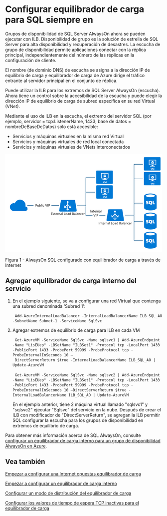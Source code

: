 <properties
   pageTitle="Configurar equilibrador de carga para SQL siempre en | Microsoft Azure"
   description="Configurar equilibrador de carga para trabajar con SQL siempre en y cómo aprovechar powershell para crear equilibrador de carga para la implementación de SQL"
   services="load-balancer"
   documentationCenter="na"
   authors="sdwheeler"
   manager="carmonm"
   editor="tysonn" />
<tags
   ms.service="load-balancer"
   ms.devlang="na"
   ms.topic="article"
   ms.tgt_pltfrm="na"
   ms.workload="infrastructure-services"
   ms.date="10/24/2016"
   ms.author="sewhee" />

# <a name="configure-load-balancer-for-sql-always-on"></a>Configurar equilibrador de carga para SQL siempre en

Grupos de disponibilidad de SQL Server AlwaysOn ahora se pueden ejecutar con ILB. Disponibilidad de grupo es la solución de estrella de SQL Server para alta disponibilidad y recuperación de desastres. La escucha de grupo de disponibilidad permite aplicaciones conectar con la réplica principal, independientemente del número de las réplicas en la configuración de cliente.

El nombre (de dominio DNS) de escucha se asigna a la dirección IP de equilibrio de carga y equilibrador de carga de Azure dirige el tráfico entrante al servidor principal en el conjunto de réplica.

Puede utilizar la ILB para los extremos de SQL Server AlwaysOn (escucha). Ahora tiene un control sobre la accesibilidad de la escucha y puede elegir la dirección IP de equilibrio de carga de subred específica en su red Virtual (VNet).

Mediante el uso de ILB en la escucha, el extremo del servidor SQL (por ejemplo, servidor = tcp:ListenerName, 1433; base de datos = nombreDeBaseDeDatos) sólo está accesible:

- Servicios y máquinas virtuales en la misma red Virtual
- Servicios y máquinas virtuales de red local conectada
- Servicios y máquinas virtuales de VNets interconectados

![ILB_SQLAO_NewPic](./media/load-balancer-configure-sqlao/sqlao1.png)

Figura 1 - AlwaysOn SQL configurado con equilibrador de carga a través de Internet

## <a name="add-internal-load-balancer-to-the-service"></a>Agregar equilibrador de carga interno del servicio

1. En el ejemplo siguiente, se va a configurar una red Virtual que contenga una subred denominada 'Subred 1':

        Add-AzureInternalLoadBalancer -InternalLoadBalancerName ILB_SQL_AO -SubnetName Subnet-1 -ServiceName SqlSvc

2. Agregar extremos de equilibrio de carga para ILB en cada VM

        Get-AzureVM -ServiceName SqlSvc -Name sqlsvc1 | Add-AzureEndpoint -Name "LisEUep" -LBSetName "ILBSet1" -Protocol tcp -LocalPort 1433 -PublicPort 1433 -ProbePort 59999 -ProbeProtocol tcp -ProbeIntervalInSeconds 10 –
        DirectServerReturn $true -InternalLoadBalancerName ILB_SQL_AO | Update-AzureVM

        Get-AzureVM -ServiceName SqlSvc -Name sqlsvc2 | Add-AzureEndpoint -Name "LisEUep" -LBSetName "ILBSet1" -Protocol tcp -LocalPort 1433 -PublicPort 1433 -ProbePort 59999 -ProbeProtocol tcp -ProbeIntervalInSeconds 10 –DirectServerReturn $true -InternalLoadBalancerName ILB_SQL_AO | Update-AzureVM

    En el ejemplo anterior, tiene 2 máquina virtual llamado "sqlsvc1" y "sqlsvc2" ejecutar "Sqlsvc" del servicio en la nube. Después de crear el ILB con modificador de "DirectServerReturn", se agregan la ILB permitir SQL configurar la escucha para los grupos de disponibilidad en extremos de equilibrio de carga.

Para obtener más información acerca de SQL AlwaysOn, consulte [configurar un equilibrador de carga interno para un grupo de disponibilidad AlwaysOn en Azure](../virtual-machines/virtual-machines-windows-portal-sql-alwayson-int-listener.md).

## <a name="see-also"></a>Vea también

[Empezar a configurar una Internet opuestas equilibrador de carga](load-balancer-get-started-internet-arm-ps.md)

[Empezar a configurar un equilibrador de carga interno](load-balancer-get-started-ilb-arm-ps.md)

[Configurar un modo de distribución del equilibrador de carga](load-balancer-distribution-mode.md)

[Configurar los valores de tiempo de espera TCP inactivas para el equilibrador de carga](load-balancer-tcp-idle-timeout.md)
